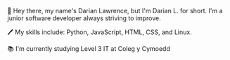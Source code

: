  👋 Hey there, my name's Darian Lawrence, but I'm Darian L. for short. I'm a junior software developer always striving to improve. 
 
 🖊️ My skills include: Python, JavaScript, HTML, CSS, and Linux.
 
 📚 I'm currently studying Level 3 IT at Coleg y Cymoedd 
 
